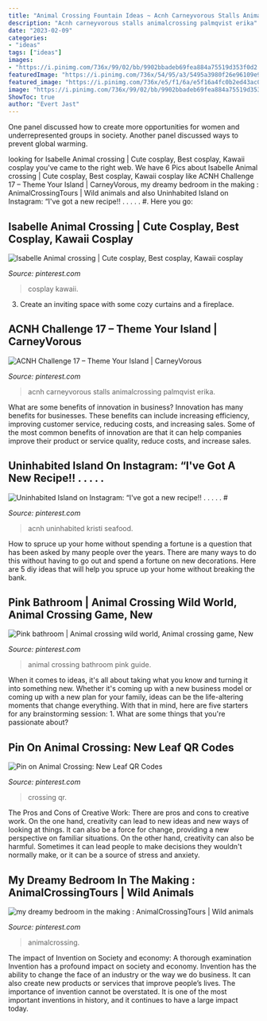 ```yaml
---
title: "Animal Crossing Fountain Ideas ~ Acnh Carneyvorous Stalls Animalcrossing Palmqvist Erika"
description: "Acnh carneyvorous stalls animalcrossing palmqvist erika"
date: "2023-02-09"
categories:
- "ideas"
tags: ["ideas"]
images:
- "https://i.pinimg.com/736x/99/02/bb/9902bbadeb69fea884a75519d353f0d2.jpg"
featuredImage: "https://i.pinimg.com/736x/54/95/a3/5495a3980f26e96109e9594b762b27f4.jpg"
featured_image: "https://i.pinimg.com/736x/e5/f1/6a/e5f16a4fc0b2ed43ac0f139169413acb.jpg"
image: "https://i.pinimg.com/736x/99/02/bb/9902bbadeb69fea884a75519d353f0d2.jpg"
ShowToc: true
author: "Evert Jast"
---
```



One panel discussed how to create more opportunities for women and underrepresented groups in society. Another panel discussed ways to prevent global warming.

	

		
looking for Isabelle Animal crossing | Cute cosplay, Best cosplay, Kawaii cosplay you've came to the right web. We have 6 Pics about Isabelle Animal crossing | Cute cosplay, Best cosplay, Kawaii cosplay like ACNH Challenge 17 – Theme Your Island | CarneyVorous, my dreamy bedroom in the making : AnimalCrossingTours | Wild animals and also Uninhabited Island on Instagram: “I&#039;ve got a new recipe!! . . . . . #. Here you go:
		
    
## Isabelle Animal Crossing | Cute Cosplay, Best Cosplay, Kawaii Cosplay

<img loading=lazy src="https://i.pinimg.com/736x/b9/7c/8e/b97c8e54435a9f92bb2b777825a43b99.jpg" onerror="this.onerror=null;this.src='https://tse4.mm.bing.net/th?id=OIP.04edRMGnnJfau3QH5qi7RgHaMa&amp;pid=15.1';" alt="Isabelle Animal crossing | Cute cosplay, Best cosplay, Kawaii cosplay">

_Source: pinterest.com_

>cosplay kawaii. 

	

3. Create an inviting space with some cozy curtains and a fireplace. 

    
## ACNH Challenge 17 – Theme Your Island | CarneyVorous

<img loading=lazy src="https://i.pinimg.com/736x/0c/fe/8c/0cfe8c69c312c479bfa9ce752eecb0b2.jpg" onerror="this.onerror=null;this.src='https://tse4.mm.bing.net/th?id=OIP.NGbW78pGHvdzSRqGfXN-wQHaIB&amp;pid=15.1';" alt="ACNH Challenge 17 – Theme Your Island | CarneyVorous">

_Source: pinterest.com_

>acnh carneyvorous stalls animalcrossing palmqvist erika. 

	

What are some benefits of innovation in business?
Innovation has many benefits for businesses. These benefits can include increasing efficiency, improving customer service, reducing costs, and increasing sales. Some of the most common benefits of innovation are that it can help companies improve their product or service quality, reduce costs, and increase sales.

    
## Uninhabited Island On Instagram: “I&#039;ve Got A New Recipe!! . . . . . #

<img loading=lazy src="https://i.pinimg.com/736x/99/02/bb/9902bbadeb69fea884a75519d353f0d2.jpg" onerror="this.onerror=null;this.src='https://tse2.mm.bing.net/th?id=OIP.YstY1UsxHb4xufzdSjFIUQHaEe&amp;pid=15.1';" alt="Uninhabited Island on Instagram: “I&#039;ve got a new recipe!! . . . . . #">

_Source: pinterest.com_

>acnh uninhabited kristi seafood. 

	

How to spruce up your home without spending a fortune is a question that has been asked by many people over the years. There are many ways to do this without having to go out and spend a fortune on new decorations. Here are 5 diy ideas that will help you spruce up your home without breaking the bank.

    
## Pink Bathroom | Animal Crossing Wild World, Animal Crossing Game, New

<img loading=lazy src="https://i.pinimg.com/736x/54/95/a3/5495a3980f26e96109e9594b762b27f4.jpg" onerror="this.onerror=null;this.src='https://tse2.mm.bing.net/th?id=OIP.oX5_qT5EuweO4LV9z0RrwwHaF-&amp;pid=15.1';" alt="Pink bathroom | Animal crossing wild world, Animal crossing game, New">

_Source: pinterest.com_

>animal crossing bathroom pink guide. 

	

When it comes to ideas, it's all about taking what you know and turning it into something new. Whether it's coming up with a new business model or coming up with a new plan for your family, ideas can be the life-altering moments that change everything. With that in mind, here are five starters for any brainstorming session: 1. What are some things that you're passionate about?

    
## Pin On Animal Crossing: New Leaf QR Codes

<img loading=lazy src="https://i.pinimg.com/736x/e5/f1/6a/e5f16a4fc0b2ed43ac0f139169413acb.jpg" onerror="this.onerror=null;this.src='https://tse4.mm.bing.net/th?id=OIP.hQ9z1AXHqiKUQSZwU5A98QHaNK&amp;pid=15.1';" alt="Pin on Animal Crossing: New Leaf QR Codes">

_Source: pinterest.com_

>crossing qr. 

	

The Pros and Cons of Creative Work:
There are pros and cons to creative work. On the one hand, creativity can lead to new ideas and new ways of looking at things. It can also be a force for change, providing a new perspective on familiar situations. On the other hand, creativity can also be harmful. Sometimes it can lead people to make decisions they wouldn't normally make, or it can be a source of stress and anxiety.

    
## My Dreamy Bedroom In The Making : AnimalCrossingTours | Wild Animals

<img loading=lazy src="https://i.pinimg.com/736x/ab/e4/b3/abe4b3b1188d7f6429340e6e3e80a977.jpg" onerror="this.onerror=null;this.src='https://tse4.mm.bing.net/th?id=OIP.wXGD6sX11-Dkz0q8laUywAHaEK&amp;pid=15.1';" alt="my dreamy bedroom in the making : AnimalCrossingTours | Wild animals">

_Source: pinterest.com_

>animalcrossing. 

	

The impact of Invention on Society and economy: A thorough examination
Invention has a profound impact on society and economy. Invention has the ability to change the face of an industry or the way we do business. It can also create new products or services that improve people’s lives. The importance of invention cannot be overstated. It is one of the most important inventions in history, and it continues to have a large impact today.

